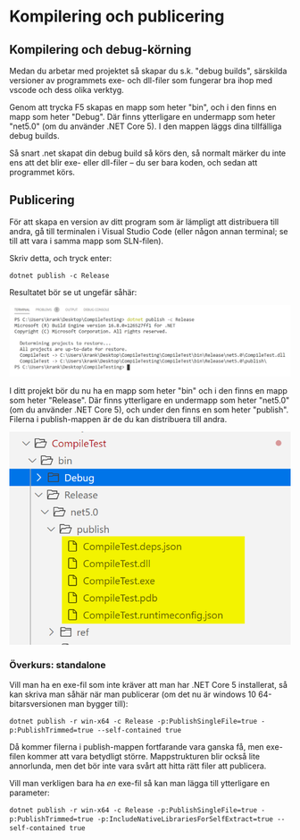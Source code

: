 # Kompilering och publicering

## Kompilering och debug-körning

Medan du arbetar med projektet så skapar du s.k. "debug builds", särskilda versioner av programmets exe- och dll-filer som fungerar bra ihop med vscode och dess olika verktyg.

Genom att trycka F5 skapas en mapp som heter "bin", och i den finns en mapp som heter "Debug". Där finns ytterligare en undermapp som heter "net5.0" \(om du använder .NET Core 5\). I den mappen läggs dina tillfälliga debug builds.

Så snart .net skapat din debug build så körs den, så normalt märker du inte ens att det blir exe- eller dll-filer – du ser bara koden, och sedan att programmet körs.

## Publicering

För att skapa en version av ditt program som är lämpligt att distribuera till andra, gå till terminalen i Visual Studio Code \(eller någon annan terminal; se till att vara i samma mapp som SLN-filen\).

Skriv detta, och tryck enter:

```text
dotnet publish -c Release
```

Resultatet bör se ut ungefär såhär:

![](.gitbook/assets/image%20%2831%29.png)

I ditt projekt bör du nu ha en mapp som heter "bin" och i den finns en mapp som heter "Release". Där finns ytterligare en undermapp som heter "net5.0" \(om du använder .NET Core 5\), och under den finns en som heter "publish". Filerna i publish-mappen är de du kan distribuera till andra.

![](.gitbook/assets/image%20%2832%29.png) 

### Överkurs: standalone

Vill man ha en exe-fil som inte kräver att man har .NET Core 5 installerat, så kan skriva man såhär när man publicerar \(om det nu är windows 10 64-bitarsversionen man bygger till\):

```markup
dotnet publish -r win-x64 -c Release -p:PublishSingleFile=true -p:PublishTrimmed=true --self-contained true
```

Då kommer filerna i publish-mappen fortfarande vara ganska få, men exe-filen kommer att vara betydligt större. Mappstrukturen blir också lite annorlunda, men det bör inte vara svårt att hitta rätt filer att publicera.

Vill man verkligen bara ha _en_ exe-fil så kan man lägga till ytterligare en parameter:

```markup
dotnet publish -r win-x64 -c Release -p:PublishSingleFile=true -p:PublishTrimmed=true -p:IncludeNativeLibrariesForSelfExtract=true --self-contained true
```

